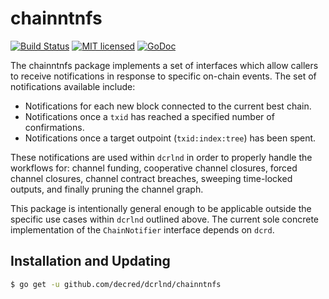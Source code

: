 chainntnfs
==========

[![Build Status](http://img.shields.io/travis/decred/dcrlnd.svg)](https://travis-ci.org/decred/dcrlnd) 
[![MIT licensed](https://img.shields.io/badge/license-MIT-blue.svg)](https://github.com/decred/dcrlnd/blob/master/LICENSE)
[![GoDoc](https://img.shields.io/badge/godoc-reference-blue.svg)](http://godoc.org/github.com/decred/dcrlnd/chainntnfs)

The chainntnfs package implements a set of interfaces which allow callers to
receive notifications in response to specific on-chain events. The set of
notifications available include: 

  * Notifications for each new block connected to the current best chain.
  * Notifications once a `txid` has reached a specified number of
    confirmations.
  * Notifications once a target outpoint (`txid:index:tree`) has been spent.

These notifications are used within `dcrlnd` in order to properly handle the
workflows for: channel funding, cooperative channel closures, forced channel
closures, channel contract breaches, sweeping time-locked outputs, and finally
pruning the channel graph. 

This package is intentionally general enough to be applicable outside the
specific use cases within `dcrlnd` outlined above. The current sole concrete
implementation of the `ChainNotifier` interface depends on `dcrd`.

## Installation and Updating

```bash
$ go get -u github.com/decred/dcrlnd/chainntnfs
```
